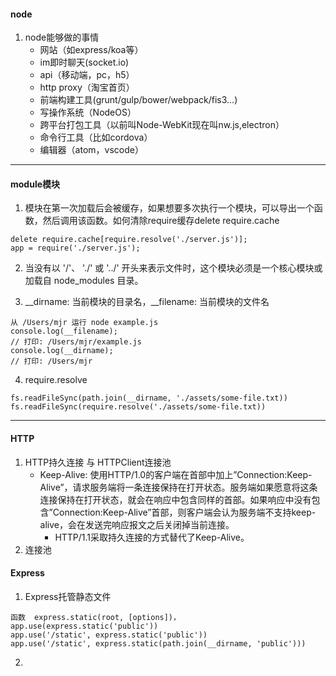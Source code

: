 #### node
1. node能够做的事情
    + 网站（如express/koa等）
    + im即时聊天(socket.io)
    + api（移动端，pc，h5）
    + http proxy（淘宝首页）
    + 前端构建工具(grunt/gulp/bower/webpack/fis3...)
    + 写操作系统（NodeOS）
    + 跨平台打包工具（以前叫Node-WebKit现在叫nw.js,electron）
    + 命令行工具（比如cordova）
    + 编辑器（atom，vscode）
***

#### module模块
1. 模块在第一次加载后会被缓存，如果想要多次执行一个模块，可以导出一个函数，然后调用该函数。如何清除require缓存delete require.cache
```
delete require.cache[require.resolve('./server.js')];
app = require('./server.js');
```

2. 当没有以 '/'、 './' 或 '../' 开头来表示文件时，这个模块必须是一个核心模块或加载自 node_modules 目录。

3. __dirname: 当前模块的目录名，__filename: 当前模块的文件名
```
从 /Users/mjr 运行 node example.js
console.log(__filename);
// 打印: /Users/mjr/example.js
console.log(__dirname);
// 打印: /Users/mjr
```

4. require.resolve
```
fs.readFileSync(path.join(__dirname, './assets/some-file.txt))
fs.readFileSync(require.resolve('./assets/some-file.txt))
```
***

#### HTTP
1. HTTP持久连接 与 HTTPClient连接池
    + Keep-Alive: 使用HTTP/1.0的客户端在首部中加上”Connection:Keep-Alive”，请求服务端将一条连接保持在打开状态。服务端如果愿意将这条连接保持在打开状态，就会在响应中包含同样的首部。如果响应中没有包含”Connection:Keep-Alive”首部，则客户端会认为服务端不支持keep-alive，会在发送完响应报文之后关闭掉当前连接。 
		+ HTTP/1.1采取持久连接的方式替代了Keep-Alive。
2. 连接池

#### Express
1. Express托管静态文件
```
函数	express.static(root, [options])，
app.use(express.static('public'))
app.use('/static', express.static('public'))
app.use('/static', express.static(path.join(__dirname, 'public')))
```
2. 
